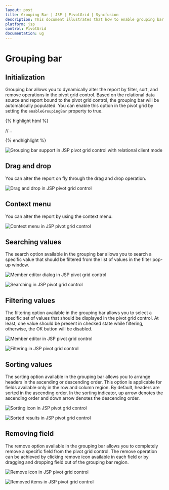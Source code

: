 ```yaml
---
layout: post
title: Grouping Bar | JSP | PivotGrid | Syncfusion
description: This document illustrates that how to enable grouping bar feature and its functionalities in JSP PivotGrid control with relational mode
platform: jsp
control: PivotGrid
documentation: ug
---
```


# Grouping bar

## Initialization

Grouping bar allows you to dynamically alter the report by filter, sort, and  remove operations in the pivot grid control. Based on the relational data source and report bound to the pivot grid control, the grouping bar will be automatically populated. You can enable this option in the pivot grid by setting the `enableGroupingBar` property to true.

{% highlight html %}

<div class="cols-sample-area">
<ej:pivotGrid id="PivotGrid1" enableGroupingBar="true">
	//...
</ej:pivotGrid>
</div>

{% endhighlight %}

![Grouping bar support in JSP pivot grid control with relational client mode](Grouping-Bar_images/realtionalclientGB.png)

## Drag and drop

You can alter the report on fly through the drag and drop operation.

![Drag and drop in JSP pivot grid control](Grouping-Bar_images/GBar_Rel.png)

## Context menu

You can alter the report by using the context menu.

![Context menu in JSP pivot grid control](Grouping-Bar_images/CMenu_Rel.png)

## Searching values

The search option available in the grouping bar allows you to search a specific value that should be filtered from the list of values in the filter pop-up window.

![Member editor dialog in JSP pivot grid control](Grouping-Bar_images/filter.png)

![Searching in JSP pivot grid control](Grouping-Bar_images/groupingbar-search.png)

## Filtering values

The filtering option available in the grouping bar allows you to select a specific set of values that should be displayed in the pivot grid control. At least, one value should be present in checked state while filtering, otherwise, the OK button will be disabled.

![Member editor in JSP pivot grid control](Grouping-Bar_images/FILTER.png)

![Filtering in JSP pivot grid control](Grouping-Bar_images/FILTER1.png)

## Sorting values

The sorting option available in the grouping bar allows you to arrange headers in the ascending or descending order. This option is applicable for fields available only in the row and column region. By default, headers are sorted in the ascending order. In the sorting indicator, up arrow denotes the ascending order and down arrow denotes the descending order.

![Sorting icon in JSP pivot grid control](Grouping-Bar_images/sort.png)

![Sorted results in JSP pivot grid control](Grouping-Bar_images/sort-grid.png)

## Removing field

The remove option available in the grouping bar allows you to completely remove a specific field from the pivot grid control. The remove operation can be achieved by clicking remove icon available in each field or by dragging and dropping field out of the grouping bar region.

![Remove icon in JSP pivot grid control](Grouping-Bar_images/remove.png)

![Removed items in JSP pivot grid control](Grouping-Bar_images/remove-grid.png) 

